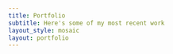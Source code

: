 ```yaml
---
title: Portfolio
subtitle: Here's some of my most recent work
layout_style: mosaic
layout: portfolio
---
```

